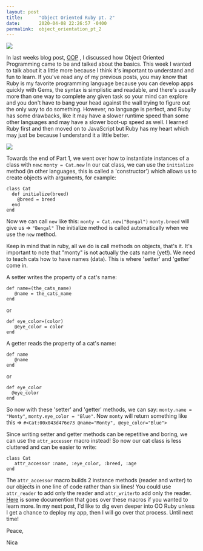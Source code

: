 ```yaml
---
layout: post
title:      "Object Oriented Ruby pt. 2"
date:       2020-04-08 22:26:57 -0400
permalink:  object_orientation_pt_2
---
```



![](https://thumbs.dreamstime.com/b/object-oriented-programming-isolated-icon-simple-element-illustration-technology-concept-icons-editable-logo-sign-symbol-142287627.jpg)

In last weeks blog post, [OOP](https://nicaa0695.github.io/object_oriented_ruby) , I discussed how Object Oriented Programming came to be and talked about the basics. This week I wanted to talk about it a little more because I think it's important to understand and fun to learn. If you've read any of my previous posts, you may know that Ruby is my favorite programming language because you can develop apps quickly with Gems, the syntax is simplistic and readable, and there's usually more than one way to complete any given task so your mind can explore and you don't have to bang your head against the wall trying to figure out the only way to do something. However, no language is perfect, and Ruby has some drawbacks, like it may have a slower runtime speed than some other languages and may have a slower boot-up speed as well. I learned Ruby first and then moved on to JavaScript but Ruby has my heart which may just be because I understand it a little better. 

![](https://res.cloudinary.com/teepublic/image/private/s--INR5N6yS--/t_Preview/b_rgb:000000,c_limit,f_jpg,h_630,q_90,w_630/v1538406427/production/designs/3241084_0.jpg)

Towards the end of Part 1, we went over how to instantiate instances of a class with `new`: `monty = Cat.new`
In our cat class, we can use the `initialize` method (in other languages, this is called a 'constructor') which allows us to create objects with arguments, for example: 
```
class Cat
  def initialize(breed)
    @breed = breed
  end
end
```
Now we can call `new` like this: `monty = Cat.new("Bengal")`
`monty.breed` will give us => `"Bengal"`
The initialize method is called automatically when we use the `new` method. 

Keep in mind that in ruby, all we do is call methods on objects, that's it. It's important to note that "monty" is not actually the cats name (yet!). We need to teach cats how to have names (data). This is where 'setter' and 'getter' come in. 

A setter writes the property of a cat's name: 

```
def name=(the_cats_name)
   @name = the_cats_name
end
``` 
or
```
def eye_color=(color)
   @eye_color = color
end
```
A getter reads the property of a cat's name:
```
def name
   @name
end 
``` 
or
```
def eye_color
  @eye_color
end 
```

So now with these 'setter' and 'getter' methods, we can say: `monty.name = "Monty"`, `monty.eye_color = "Blue"`. Now `monty` will return something like this => `#<Cat:00x043d476e73 @name="Monty", @eye_color="Blue">`

Since writing setter and getter methods can be repetitive and boring, we can use the `attr_accessor` macro instead! So now our cat class is less cluttered and can be easier to write: 
```
class Cat
   attr_accessor :name, :eye_color, :breed, :age
end 
```
The `attr_accessor` macro builds 2 instance methods (reader and writer) to our objects in one line of code rather than six lines! You could use `attr_reader` to add only the reader and `attr_writer`to add only the reader. [Here](https://ruby-doc.org/docs/Einfuhrung_in_Ruby/chp_04/classes.html) is some documention that goes over these macros if you wanted to learn more. In my next post, I'd like to dig even deeper into OO Ruby unless I get a chance to deploy my app, then I will go over that process. Until next time!

Peace,

Nica

